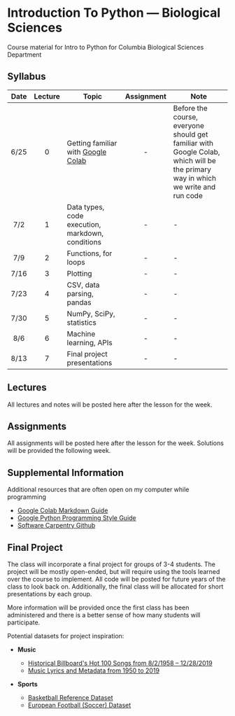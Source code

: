 # Introduction To Python — Biological Sciences
Course material for Intro to Python for Columbia Biological Sciences Department

## Syllabus

| Date | Lecture | Topic | Assignment | Note |
|:----:|:-:| ------------------------- | :----------: | ---- | 
| 6/25 | 0 | Getting familiar with [Google Colab](https://research.google.com/colaboratory/) | - | Before the course, everyone should get familiar with Google Colab, which will be the primary way in which we write and run code |
| 7/2  | 1 | Data types, code execution, markdown, conditions | - | - |
| 7/9  | 2 | Functions, for loops  | - | - |
| 7/16 | 3 | Plotting | - | - |
| 7/23 | 4 | CSV, data parsing, pandas | - | - |
| 7/30 | 5 | NumPy, SciPy, statistics | - | - |
| 8/6  | 6 | Machine learning, APIs | - | - |
| 8/13 | 7 | Final project presentations | - | - |

## Lectures
All lectures and notes will be posted here after the lesson for the week.

## Assignments

All assignments will be posted here after the lesson for the week. Solutions will be provided the following week.

## Supplemental Information

Additional resources that are often open on my computer while programming

* [Google Colab Markdown Guide](https://colab.research.google.com/notebooks/markdown_guide.ipynb)
* [Google Python Programming Style Guide](https://google.github.io/styleguide/pyguide.html)
* [Software Carpentry Github](https://github.com/swcarpentry/python-novice-inflammation)

## Final Project

The class will incorporate a final project for groups of 3-4 students. The project will be mostly open-ended, but will require using the tools learned over the course to implement. All code will be posted for future years of the class to look back on. Additionally, the final class will be allocated for short presentations by each group. 

More information will be provided once the first class has been administered and there is a better sense of how many students will participate.

Potential datasets for project inspiration:
* **Music**
  * [Historical Billboard's Hot 100 Songs from 8/2/1958 – 12/28/2019](https://data.world/kcmillersean/billboard-hot-100-1958-2017)
  * [Music Lyrics and Metadata from 1950 to 2019](https://data.mendeley.com/datasets/3t9vbwxgr5/2)

* **Sports**
  * [Basketball Reference Dataset](https://github.com/vishaalagartha/basketball_reference_scraper/blob/master/API.md)
  * [European Football (Soccer) Dataset](https://data.world/data-society/european-soccer-data)
